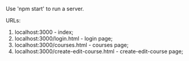 Use 'npm start' to run a server.

URLs:
1. localhost:3000 - index;
2. localhost:3000/login.html - login page;
3. localhost:3000/courses.html - courses page;
4. localhost:3000/create-edit-course.html - create-edit-course page;
